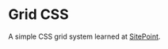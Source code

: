 # Grid CSS

A simple CSS grid system learned at [SitePoint](http://www.sitepoint.com/understanding-css-grid-systems/).
